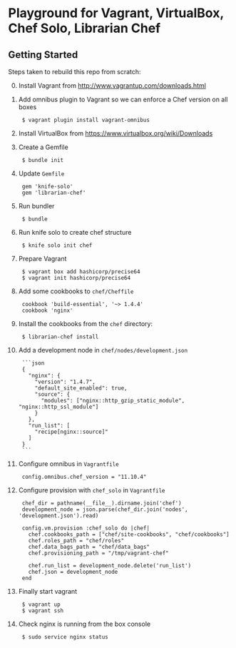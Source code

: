 Playground for Vagrant, VirtualBox, Chef Solo, Librarian Chef
=============================================================

Getting Started
---------------

Steps taken to rebuild this repo from scratch:

0. Install Vagrant from http://www.vagrantup.com/downloads.html

0. Add omnibus plugin to Vagrant so we can enforce a Chef version on all boxes

        $ vagrant plugin install vagrant-omnibus

0. Install VirtualBox from https://www.virtualbox.org/wiki/Downloads

0. Create a Gemfile

        $ bundle init

0. Update `Gemfile`

        gem 'knife-solo'
        gem 'librarian-chef'

0. Run bundler

        $ bundle

0. Run knife solo to create chef structure

        $ knife solo init chef

0. Prepare Vagrant

        $ vagrant box add hashicorp/precise64
        $ vagrant init hashicorp/precise64

0. Add some cookbooks to `chef/Cheffile`

        cookbook 'build-essential', '~> 1.4.4'
        cookbook 'nginx'

0. Install the cookbooks from the `chef` directory:

        $ librarian-chef install

0. Add a development node in `chef/nodes/development.json`

        ```json
        {
          "nginx": {
            "version": "1.4.7",
            "default_site_enabled": true,
            "source": {
              "modules": ["nginx::http_gzip_static_module", "nginx::http_ssl_module"]
            }
          },
          "run_list": [
            "recipe[nginx::source]"
          ]
        }
        ```

0. Configure omnibus in `Vagrantfile`

        config.omnibus.chef_version = "11.10.4"

0. Configure provision with `chef_solo` in `Vagrantfile`

        chef_dir = pathname(__file__).dirname.join('chef')
        development_node = json.parse(chef_dir.join('nodes', 'development.json').read)

        config.vm.provision :chef_solo do |chef|
          chef.cookbooks_path = ["chef/site-cookbooks", "chef/cookbooks"]
          chef.roles_path = "chef/roles"
          chef.data_bags_path = "chef/data_bags"
          chef.provisioning_path = "/tmp/vagrant-chef"

          chef.run_list = development_node.delete('run_list')
          chef.json = development_node
        end

0. Finally start vagrant

        $ vagrant up
        $ vagrant ssh

0. Check nginx is running from the box console

        $ sudo service nginx status


